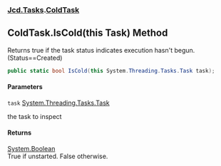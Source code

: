 ### [Jcd.Tasks](Jcd.Tasks.md 'Jcd.Tasks').[ColdTask](Jcd.Tasks.ColdTask.md 'Jcd.Tasks.ColdTask')

## ColdTask.IsCold(this Task) Method

Returns true if the task status indicates execution hasn't begun. (Status==Created)

```csharp
public static bool IsCold(this System.Threading.Tasks.Task task);
```
#### Parameters

<a name='Jcd.Tasks.ColdTask.IsCold(thisSystem.Threading.Tasks.Task).task'></a>

`task` [System.Threading.Tasks.Task](https://docs.microsoft.com/en-us/dotnet/api/System.Threading.Tasks.Task 'System.Threading.Tasks.Task')

the task to inspect

#### Returns
[System.Boolean](https://docs.microsoft.com/en-us/dotnet/api/System.Boolean 'System.Boolean')  
True if unstarted. False otherwise.